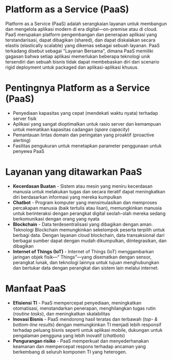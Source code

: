 # Platform as a Service (PaaS)
Platform as a Service (PaaS) adalah serangkaian layanan untuk membangun dan mengelola
aplikasi modern di era digital—on-premise atau di cloud. PaaS merupakan platform pengembangan
dan penerapan aplikasi yang terstandarisasi, dapat dibagikan (shared), dan dapat diskalakan secara
elastis (elastically scalable) yang dikemas sebagai sebuah layanan. PaaS terkadang disebut sebagai "Layanan Bersama", dimana PaaS memiliki gagasan bahwa
setiap aplikasi memerlukan beberapa teknologi unik tersendiri dan sebuah bisnis tidak dapat
membebaskan diri dari scenario rigid deployment untuk packaged dan aplikasi-aplikasi khusus.

# Pentingnya Platform as a Service (PaaS) 
- Penyediaan kapasitas yang cepat (mendekati waktu nyata) terhadap server fisik
- Aplikasi yang sangat dioptimalkan untuk rasio server dan kemampuan untuk mematikan
kapasitas cadangan (*spare capacity*)
- Pemantauan lintas domain dan peringatan yang proaktif (proactive alerting)
- Fasilitas pengukuran untuk menetapkan parameter penggunaan untuk penyewa PaaS

# Layanan yang ditawarkan PaaS
- **Kecerdasan Buatan** - Sistem atau mesin yang meniru kecerdasan
manusia untuk melakukan tugas dan secara iteratif dapat meningkatkan diri berdasarkan informasi
yang mereka kumpulkan
- **Chatbot** - Program komputer yang mensimulasikan dan memproses percakapan manusia (baik
tertulis atau lisan), memungkinkan manusia untuk berinteraksi dengan perangkat digital seolah-olah
mereka sedang berkomunikasi dengan orang yang nyata
- **Blockchain** - Data terdesentralisasi yang dibagikan dengan aman.
Teknologi Blockchain memungkinkan sekelompok peserta terpilih untuk berbagi data. Dengan
layanan cloud blockchain, data transaksional dari berbagai sumber dapat dengan mudah
dikumpulkan, diintegrasikan, dan dibagikan
- **Internet of Things (IoT)** - Internet of Things (IoT) menggambarkan jaringan objek fisik—“ Things”—yang disematkan dengan
sensor, perangkat lunak, dan teknologi lainnya untuk tujuan menghubungkan dan bertukar data
dengan perangkat dan sistem lain melalui internet. 

# Manfaat PaaS
- **Efisiensi TI** - PaaS mempercepat penyediaan, meningkatkan otomatisasi, menstandarkan
penerapan, menghilangkan tugas rutin (*routine tasks*), dan meningkatkan skalabilitas
- **Inovasi Bisnis** - PaaS mendorong hasil teratas dan terbawah (*top- & bottom-line results*)
dengan memungkinkan TI menjadi lebih responsif terhadap peluang bisnis seperti untuk
aplikasi mobile, dukungan untuk pengalaman pengguna yang lebih inovatif (*chatbots*)
- **Pengurangan risiko** - PaaS memperkuat dan menyederhanakan keamanan dan mempercepat
respons terhadap ancaman yang berkembang di seluruh komponen TI yang heterogen.